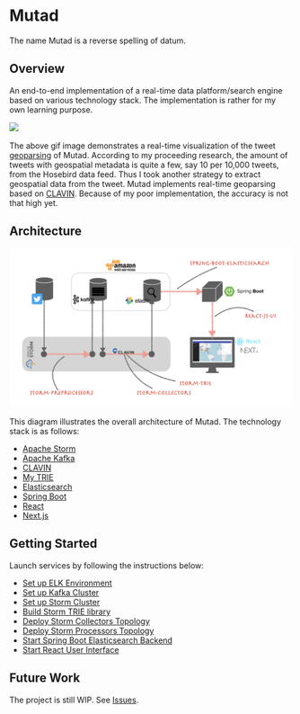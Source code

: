 # Mutad
The name Mutad is a reverse spelling of datum.

## Overview
An end-to-end implementation of a real-time data platform/search engine based on various technology
stack. The implementation is rather for my own learning purpose.

<img src="./img/heatmap.gif?raw=true">

The above gif image demonstrates a real-time visualization of the tweet [geoparsing](https://en.wikipedia.org/wiki/Toponym_resolution) of Mutad.
According to my proceeding research, the amount of tweets with geospatial metadata
is quite a few, say 10 per 10,000 tweets, from the Hosebird data feed. Thus I took another
strategy to extract geospatial data from the tweet. Mutad implements real-time geoparsing based
on [CLAVIN](https://github.com/Novetta/CLAVIN). Because of my poor implementation, the accuracy is not that high yet.


## Architecture
<img src="./img/mutad.jpeg?raw=true">

This diagram illustrates the overall architecture of Mutad. The technology stack is as follows:

 - [Apache Storm](https://storm.apache.org/)
 - [Apache Kafka](https://kafka.apache.org/)
 - [CLAVIN](https://www.novetta.com/2020/06/clavin/)
 - [My TRIE](https://github.com/ognis1205/mutad/tree/master/storm-trie)
 - [Elasticsearch](https://www.elastic.co/elasticsearch/)
 - [Spring Boot](https://spring.io/projects/spring-boot)
 - [React](https://reactjs.org/)
 - [Next.js](https://nextjs.org/)

## Getting Started
Launch services by following the instructions below:

 - [Set up ELK Environment](https://github.com/ognis1205/mutad/tree/master/dev/elk)
 - [Set up Kafka Cluster](https://github.com/ognis1205/mutad/tree/master/dev/kafka)
 - [Set up Storm Cluster](https://github.com/ognis1205/mutad/tree/master/dev/storm)
 - [Build Storm TRIE library](https://github.com/ognis1205/mutad/tree/master/storm-trie)
 - [Deploy Storm Collectors Topology](https://github.com/ognis1205/mutad/tree/master/storm-collectors)
 - [Deploy Storm Processors Topology](https://github.com/ognis1205/mutad/tree/master/storm-processors)
 - [Start Spring Boot Elasticsearch Backend](https://github.com/ognis1205/mutad/tree/master/spring-boot-elasticsearch)
 - [Start React User Interface](https://github.com/ognis1205/mutad/tree/master/react-js-ui)

## Future Work
The project is still WIP. See [Issues](https://github.com/ognis1205/mutad/issues).
